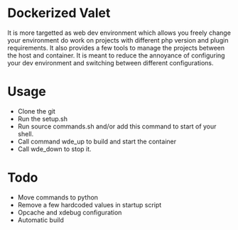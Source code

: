 # Dockerized Valet
It is more targetted as web dev environment which allows you freely change your environment do work on projects with different php version and plugin requirements. It also provides a few tools to manage the projects between the host and container. It is meant to reduce the annoyance of configuring your dev environment and switching between different configurations. 

# Usage
* Clone the git
* Run the setup.sh
* Run source commands.sh and/or add this command to start of your shell.
* Call command wde_up to build and start the container
* Call wde_down to stop it.

# Todo
* Move commands to python
* Remove a few hardcoded values in startup script
* Opcache and xdebug configuration
* Automatic build
